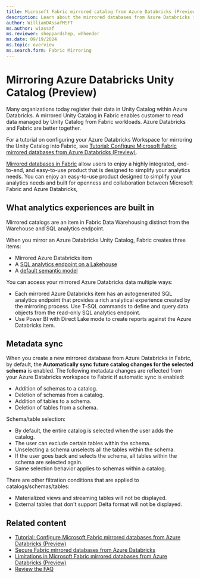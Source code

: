 ```yaml
---
title: Microsoft Fabric mirrored catalog from Azure Databricks (Preview)
description: Learn about the mirrored databases from Azure Databricks in Microsoft Fabric.
author: WilliamDAssafMSFT
ms.author: wiassaf
ms.reviewer: sheppardshep, whhender
ms.date: 09/19/2024
ms.topic: overview
ms.search.form: Fabric Mirroring
---
```

# Mirroring Azure Databricks Unity Catalog (Preview)

Many organizations today register their data in Unity Catalog within Azure Databricks. A mirrored Unity Catalog in Fabric enables customer to read data managed by Unity Catalog from Fabric workloads. Azure Databricks and Fabric are better together.

For a tutorial on configuring your Azure Databricks Workspace for mirroring the Unity Catalog into Fabric, see [Tutorial: Configure Microsoft Fabric mirrored databases from Azure Databricks (Preview)](azure-databricks-tutorial.md).

[Mirrored databases in Fabric](overview.md) allow users to enjoy a highly integrated, end-to-end, and easy-to-use product that is designed to simplify your analytics needs. You can enjoy an easy-to-use product designed to simplify your analytics needs and built for openness and collaboration between Microsoft Fabric and Azure Databricks,

## What analytics experiences are built in

Mirrored catalogs are an item in Fabric Data Warehousing distinct from the Warehouse and SQL analytics endpoint.

When you mirror an Azure Databricks Unity Catalog, Fabric creates three items:

- Mirrored Azure Databricks item
- A [SQL analytics endpoint on a Lakehouse](../../data-warehouse/get-started-lakehouse-sql-analytics-endpoint.md)
- A [default semantic model](../../data-warehouse/semantic-models.md)

You can access your mirrored Azure Databricks data multiple ways: 

- Each mirrored Azure Databricks item has an autogenerated SQL analytics endpoint that provides a rich analytical experience created by the mirroring process. Use T-SQL commands to define and query data objects from the read-only SQL analytics endpoint.
- Use Power BI with Direct Lake mode to create reports against the Azure Databricks item.

## Metadata sync

When you create a new mirrored database from Azure Databricks in Fabric, by default, the **Automatically sync future catalog changes for the selected schema** is enabled. The following metadata changes are reflected from your Azure Databricks workspace to Fabric if automatic sync is enabled:

   - Addition of schemas to a catalog.
   - Deletion of schemas from a catalog.
   - Addition of tables to a schema.
   - Deletion of tables from a schema.

   Schema/table selection:

   - By default, the entire catalog is selected when the user adds the catalog.
   - The user can exclude certain tables within the schema.
   - Unselecting a schema unselects all the tables within the schema.
   - If the user goes back and selects the schema, all tables within the schema are selected again.
   - Same selection behavior applies to schemas within a catalog.

   There are other filtration conditions that are applied to catalogs/schemas/tables:

   - Materialized views and streaming tables will not be displayed.
   - External tables that don't support Delta format will not be displayed.

## Related content

- [Tutorial: Configure Microsoft Fabric mirrored databases from Azure Databricks (Preview)](azure-databricks-tutorial.md)
- [Secure Fabric mirrored databases from Azure Databricks](azure-databricks-security.md)
- [Limitations in Microsoft Fabric mirrored databases from Azure Databricks (Preview)](azure-databricks-limitations.md)
- [Review the FAQ](azure-databricks-faq.yml)
